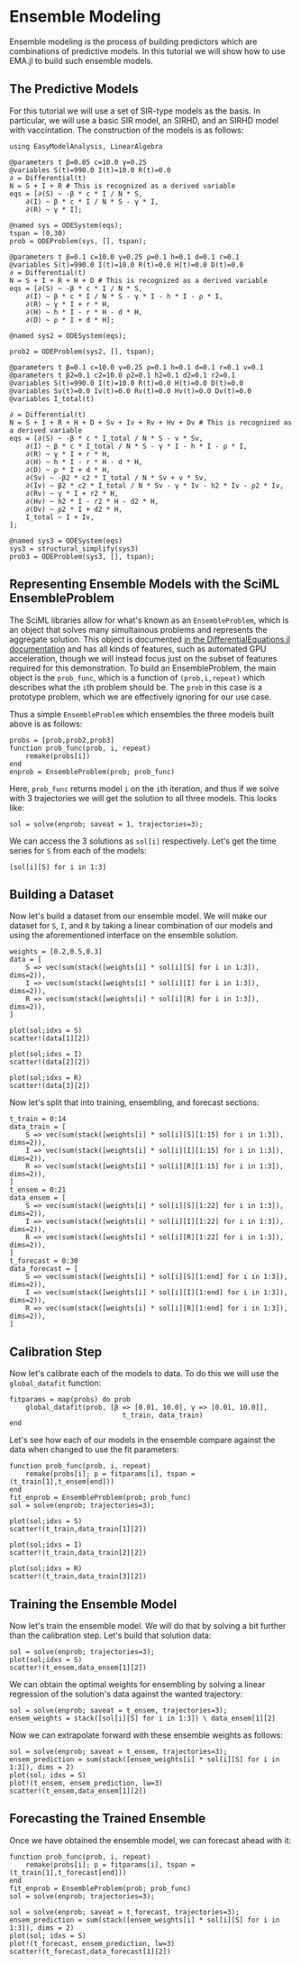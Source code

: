 # Ensemble Modeling

Ensemble modeling is the process of building predictors which are combinations of
predictive models. In this tutorial we will show how to use EMA.jl to build such
ensemble models. 

## The Predictive Models

For this tutorial we will use a set of SIR-type models as the basis. In particular,
we will use a basic SIR model, an SIRHD, and an SIRHD model with vaccintation. The
construction of the models is as follows:

```@example ensemble
using EasyModelAnalysis, LinearAlgebra

@parameters t β=0.05 c=10.0 γ=0.25
@variables S(t)=990.0 I(t)=10.0 R(t)=0.0
∂ = Differential(t)
N = S + I + R # This is recognized as a derived variable
eqs = [∂(S) ~ -β * c * I / N * S,
    ∂(I) ~ β * c * I / N * S - γ * I,
    ∂(R) ~ γ * I];

@named sys = ODESystem(eqs);
tspan = (0,30)
prob = ODEProblem(sys, [], tspan);

@parameters t β=0.1 c=10.0 γ=0.25 ρ=0.1 h=0.1 d=0.1 r=0.1
@variables S(t)=990.0 I(t)=10.0 R(t)=0.0 H(t)=0.0 D(t)=0.0
∂ = Differential(t)
N = S + I + R + H + D # This is recognized as a derived variable
eqs = [∂(S) ~ -β * c * I / N * S,
    ∂(I) ~ β * c * I / N * S - γ * I - h * I - ρ * I,
    ∂(R) ~ γ * I + r * H,
    ∂(H) ~ h * I - r * H - d * H,
    ∂(D) ~ ρ * I + d * H];

@named sys2 = ODESystem(eqs);

prob2 = ODEProblem(sys2, [], tspan);

@parameters t β=0.1 c=10.0 γ=0.25 ρ=0.1 h=0.1 d=0.1 r=0.1 v=0.1
@parameters t β2=0.1 c2=10.0 ρ2=0.1 h2=0.1 d2=0.1 r2=0.1
@variables S(t)=990.0 I(t)=10.0 R(t)=0.0 H(t)=0.0 D(t)=0.0
@variables Sv(t)=0.0 Iv(t)=0.0 Rv(t)=0.0 Hv(t)=0.0 Dv(t)=0.0
@variables I_total(t)

∂ = Differential(t)
N = S + I + R + H + D + Sv + Iv + Rv + Hv + Dv # This is recognized as a derived variable
eqs = [∂(S) ~ -β * c * I_total / N * S - v * Sv,
    ∂(I) ~ β * c * I_total / N * S - γ * I - h * I - ρ * I,
    ∂(R) ~ γ * I + r * H,
    ∂(H) ~ h * I - r * H - d * H,
    ∂(D) ~ ρ * I + d * H, 
    ∂(Sv) ~ -β2 * c2 * I_total / N * Sv + v * Sv,
    ∂(Iv) ~ β2 * c2 * I_total / N * Sv - γ * Iv - h2 * Iv - ρ2 * Iv,
    ∂(Rv) ~ γ * I + r2 * H,
    ∂(Hv) ~ h2 * I - r2 * H - d2 * H,
    ∂(Dv) ~ ρ2 * I + d2 * H, 
    I_total ~ I + Iv,
];

@named sys3 = ODESystem(eqs)
sys3 = structural_simplify(sys3)
prob3 = ODEProblem(sys3, [], tspan);
```

## Representing Ensemble Models with the SciML EnsembleProblem

The SciML libraries allow for what's known as an `EnsembleProblem`, which is an object that
solves many simultainous problems and represents the aggregate solution. This object is
documented 
[in the DifferentialEquations.jl documentation](https://docs.sciml.ai/DiffEqDocs/stable/features/ensemble/)
and has all kinds of features, such as automated GPU acceleration, though we will instead
focus just on the subset of features required for this demonstration. To build an
EnsembleProblem, the main object is the `prob_func`, which is a function of `(prob,i,repeat)`
which describes what the `i`th problem should be. The `prob` in this case is a
prototype problem, which we are effectively ignoring for our use case.

Thus a simple `EnsembleProblem` which ensembles the three models built above is as follows:

```@example ensemble
probs = [prob,prob2,prob3]
function prob_func(prob, i, repeat)
    remake(probs[i])
end
enprob = EnsembleProblem(prob; prob_func)
```

Here, `prob_func` returns model `i` on the `i`th iteration, and thus if we solve with
3 trajectories we will get the solution to all three models. This looks like:

```@example ensemble
sol = solve(enprob; saveat = 1, trajectories=3);
```

We can access the 3 solutions as `sol[i]` respectively. Let's get the time series
for `S` from each of the models:

```@example ensemble
[sol[i][S] for i in 1:3]
```

## Building a Dataset

Now let's build a dataset from our ensemble model. We will make our dataset for `S`,
`I`, and `R` by taking a linear combination of our models and using the aforementioned
interface on the ensemble solution.

```@example ensemble
weights = [0.2,0.5,0.3]
data = [
    S => vec(sum(stack([weights[i] * sol[i][S] for i in 1:3]), dims=2)),
    I => vec(sum(stack([weights[i] * sol[i][I] for i in 1:3]), dims=2)),
    R => vec(sum(stack([weights[i] * sol[i][R] for i in 1:3]), dims=2)),
]
```

```@example ensemble
plot(sol;idxs = S)
scatter!(data[1][2])
```

```@example ensemble
plot(sol;idxs = I)
scatter!(data[2][2])
```

```@example ensemble
plot(sol;idxs = R)
scatter!(data[3][2])
```

Now let's split that into training, ensembling, and forecast sections:

```@example ensemble
t_train = 0:14
data_train = [
    S => vec(sum(stack([weights[i] * sol[i][S][1:15] for i in 1:3]), dims=2)),
    I => vec(sum(stack([weights[i] * sol[i][I][1:15] for i in 1:3]), dims=2)),
    R => vec(sum(stack([weights[i] * sol[i][R][1:15] for i in 1:3]), dims=2)),
]
t_ensem = 0:21
data_ensem = [
    S => vec(sum(stack([weights[i] * sol[i][S][1:22] for i in 1:3]), dims=2)),
    I => vec(sum(stack([weights[i] * sol[i][I][1:22] for i in 1:3]), dims=2)),
    R => vec(sum(stack([weights[i] * sol[i][R][1:22] for i in 1:3]), dims=2)),
]
t_forecast = 0:30
data_forecast = [
    S => vec(sum(stack([weights[i] * sol[i][S][1:end] for i in 1:3]), dims=2)),
    I => vec(sum(stack([weights[i] * sol[i][I][1:end] for i in 1:3]), dims=2)),
    R => vec(sum(stack([weights[i] * sol[i][R][1:end] for i in 1:3]), dims=2)),
]
```

## Calibration Step

Now let's calibrate each of the models to data. To do this we will use the `global_datafit`
function:

```@example ensemble
fitparams = map(probs) do prob
    global_datafit(prob, [β => [0.01, 10.0], γ => [0.01, 10.0]],
                            t_train, data_train)
end
```

Let's see how each of our models in the ensemble compare against the data when changed
to use the fit parameters:

```@example ensemble
function prob_func(prob, i, repeat)
    remake(probs[i]; p = fitparams[i], tspan = (t_train[1],t_ensem[end]))
end
fit_enprob = EnsembleProblem(prob; prob_func)
sol = solve(enprob; trajectories=3);

plot(sol;idxs = S)
scatter!(t_train,data_train[1][2])
```

```@example ensemble
plot(sol;idxs = I)
scatter!(t_train,data_train[2][2])
```

```@example ensemble
plot(sol;idxs = R)
scatter!(t_train,data_train[3][2])
```

## Training the Ensemble Model

Now let's train the ensemble model. We will do that by solving a bit further than the
calibration step. Let's build that solution data:

```@example ensemble
sol = solve(enprob; trajectories=3);
plot(sol;idxs = S)
scatter!(t_ensem,data_ensem[1][2])
```

We can obtain the optimal weights for ensembling by solving a linear regression of
the solution's data against the wanted trajectory:

```@example ensemble
sol = solve(enprob; saveat = t_ensem, trajectories=3);
ensem_weights = stack([sol[i][S] for i in 1:3]) \ data_ensem[1][2]
```

Now we can extrapolate forward with these ensemble weights as follows:

```@example ensemble
sol = solve(enprob; saveat = t_ensem, trajectories=3);
ensem_prediction = sum(stack([ensem_weights[i] * sol[i][S] for i in 1:3]), dims = 2)
plot(sol; idxs = S)
plot!(t_ensem, ensem_prediction, lw=3)
scatter!(t_ensem,data_ensem[1][2])
```

## Forecasting the Trained Ensemble

Once we have obtained the ensemble model, we can forecast ahead with it:

```@example ensemble
function prob_func(prob, i, repeat)
    remake(probs[i]; p = fitparams[i], tspan = (t_train[1],t_forecast[end]))
end
fit_enprob = EnsembleProblem(prob; prob_func)
sol = solve(enprob; trajectories=3);

sol = solve(enprob; saveat = t_forecast, trajectories=3);
ensem_prediction = sum(stack([ensem_weights[i] * sol[i][S] for i in 1:3]), dims = 2)
plot(sol; idxs = S)
plot!(t_forecast, ensem_prediction, lw=3)
scatter!(t_forecast,data_forecast[1][2])
```
